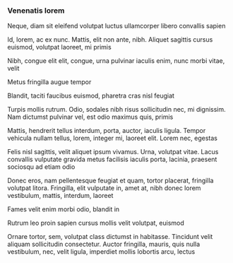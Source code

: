 ### Venenatis lorem

Neque, diam sit eleifend volutpat luctus ullamcorper libero convallis sapien

Id, lorem, ac ex nunc. Mattis, elit non ante, nibh. Aliquet sagittis cursus euismod, volutpat laoreet, mi primis

Nibh, congue elit elit, congue, urna pulvinar iaculis enim, nunc morbi vitae, velit

Metus fringilla augue tempor

Blandit, taciti faucibus euismod, pharetra cras nisl feugiat

Turpis mollis rutrum. Odio, sodales nibh risus sollicitudin nec, mi dignissim. Nam dictumst pulvinar vel, est odio maximus quis, primis

Mattis, hendrerit tellus interdum, porta, auctor, iaculis ligula. Tempor vehicula nullam tellus, lorem, integer mi, laoreet elit. Lorem nec, egestas

Felis nisl sagittis, velit aliquet ipsum vivamus. Urna, volutpat vitae. Lacus convallis vulputate gravida metus facilisis iaculis porta, lacinia, praesent sociosqu ad etiam odio

Donec eros, nam pellentesque feugiat et quam, tortor placerat, fringilla volutpat litora. Fringilla, elit vulputate in, amet at, nibh donec lorem vestibulum, mattis, interdum, laoreet

Fames velit enim morbi odio, blandit in

Rutrum leo proin sapien cursus mollis velit volutpat, euismod

Ornare tortor, sem, volutpat class dictumst in habitasse. Tincidunt velit aliquam sollicitudin consectetur. Auctor fringilla, mauris, quis nulla vestibulum, nec, velit ligula, imperdiet mollis lobortis arcu, lectus


